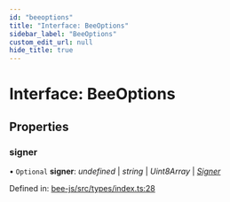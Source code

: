 ```yaml
---
id: "beeoptions"
title: "Interface: BeeOptions"
sidebar_label: "BeeOptions"
custom_edit_url: null
hide_title: true
---
```


# Interface: BeeOptions

## Properties

### signer

• `Optional` **signer**: *undefined* \| *string* \| *Uint8Array* \| [*Signer*](../types/signer.md)

Defined in: [bee-js/src/types/index.ts:28](https://github.com/ethersphere/bee-js/blob/8087a81/src/types/index.ts#L28)
